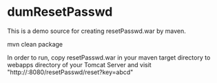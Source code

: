 # dumResetPasswd
This is a demo source for creating resetPasswd.war by maven.

mvn clean package

In order to run, copy resetPasswd.war in your maven target directory to webapps directory of your Tomcat Server 
and visit "http://<Tomcat Server IP>:8080/resetPasswd/reset?key=abcd" 
